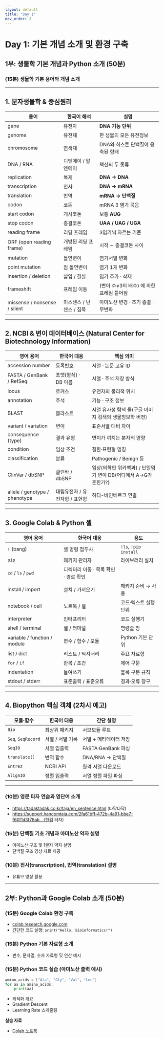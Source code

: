 ```yaml
---
layout: default
title: "Day 1"
nav_order: 2
---
```


# Day 1: 기본 개념 소개 및 환경 구축


##  1부: 생물학 기본 개념과 Python 소개 (50분)

###  (15분) 생물학 기본 용어와 개념 소개
  ---

## 1. 분자생물학 & 중심원리

| 용어 | 한국어 해석 | 설명 |
|-----------|-------------|-----------|
| gene | 유전자 | **DNA 기능 단위** |
| genome | 유전체 | 한 생물의 모든 유전정보 |
| chromosome | 염색체 | DNA와 히스톤 단백질이 응축된 형태  |
| DNA / RNA | 디엔에이 / 알엔에이 | 핵산의 두 종류 |
| replication | 복제 | **DNA → DNA** |
| transcription | 전사 | **DNA → mRNA** |
| translation | 번역 | **mRNA → 단백질** |
| codon | 코돈 | mRNA 3 염기 묶음 |
| start codon | 개시코돈 | 보통 **AUG** |
| stop codon | 종결코돈 | **UAA / UAG / UGA** |
| reading frame | 리딩 프레임 | 3염기씩 자르는 기준 |
| ORF (open reading frame) | 개방된 리딩 프레임 | 시작 ∼ 종결코돈 사이 |
| mutation | 돌연변이 | 염기서열 변화 |
| point mutation | 점 돌연변이 | 염기 1개 변화 |
| insertion / deletion | 삽입 / 결실 | 염기 추가 · 삭제 |
| frameshift | 프레임 이동 | (변이 수≠3의 배수) 에 의한 프레임 틀어짐 |
| missense / nonsense / silent | 미스센스 / 넌센스 / 침묵 | 아미노산 변경 · 조기 종결 · 무변화 |

  ---

## 2. NCBI & 변이 데이터베이스 (Natural Center for Biotechnology Information)

| 영어 용어 | 한국어 대응 | 핵심 의미 |
|-----------|-------------|-----------|
| accession number | 등록번호 | 서열 · 논문 고유 ID |
| FASTA / GenBank / RefSeq | 포맷(형식) · DB 이름 | 서열 · 주석 저장 방식 |
| locus | 로커스 | 유전자의 물리적 위치 |
| annotation | 주석 | 기능 · 구조 정보 |
| BLAST | 블라스트 | 서열 유사성 탐색 툴(구글 이미지 검색의 생물정보학 버전) |
| variant / variation | 변이 | 표준서열 대비 차이 |
| consequence (type) | 결과 유형 | 변이가 끼치는 분자적 영향 |
| condition | 임상 조건 | 질환·표현형 명칭 |
| classification | 분류 | Pathogenic / Benign 등 |
| ClinVar / dbSNP | 클린바 / dbSNP | 임상(의학판 위키백과) / 단일염기 변이 DB(어디에서 A→G가 흔한가?) |
| allele / genotype / phenotype | 대립유전자 / 유전자형 / 표현형 | 하디-바인베르크 연결 |

  ---

## 3. Google Colab & Python 셸

| 영어 용어 | 한국어 대응 | 용도 |
|-----------|-------------|------|
| `!` (bang) | 셸 명령 접두사 | `!ls`, `!pip install` |
| `pip` | 패키지 관리자 | 라이브러리 설치 |
| `cd` / `ls` / `pwd` | 디렉터리 이동 · 목록 확인 · 경로 확인 |
| install / import | 설치 / 가져오기 | 패키지 준비 → 사용 |
| notebook / cell | 노트북 / 셀 | 코드·텍스트 실행 단위 |
| interpreter | 인터프리터 | 코드 실행기 |
| shell / terminal | 셸 / 터미널 | 명령줄 창 |
| variable / function / module | 변수 / 함수 / 모듈 | Python 기본 단위 |
| list / dict | 리스트 / 딕셔너리 | 주요 자료형 |
| `for` / `if` | 반복 / 조건 | 제어 구문 |
| indentation | 들여쓰기 | 블록 구분 규칙 |
| stdout / stderr | 표준출력 / 표준오류 | 결과·오류 창구 |

---

## 4. Biopython 핵심 객체 (2차시 예고)

| 모듈·함수 | 한국어 대응 | 간단 설명 |
|-----------|-------------|-----------|
| `Bio` | 최상위 패키지 | 서브모듈 루트 |
| `Seq`, `SeqRecord` | 서열 / 서열 기록 | 서열 + 메타데이터 저장 |
| `SeqIO` | 서열 입출력 | FASTA·GenBank 파싱 |
| `translate()` | 번역 함수 | DNA/RNA → 단백질 |
| `Entrez` | NCBI API | 원격 서열 다운로드 |
| `AlignIO` | 정렬 입출력 | 서열 정렬 파일 파싱 |

  ---

###  (10분) 영문 타자 연습과 영단어 소개
- https://tadaktadak.co.kr/taja/en_sentence.html (타닥타닥)
- https://support.hancomtaja.com/2fa61bff-472b-4a91-bbe7-f60f1d3f78ab　(한컴 타자)
  
###  (15분) 단백질 기초 개념과 아미노산 약자 설명
- 아미노산 구조 및 1글자 약자 설명
- 단백질 구조 영상 자료 제공

###  (10분) 전사(transcription), 번역(translation) 설명
- 유튜브 영상 활용

---

##  2부: Python과 Google Colab 소개 (50분)

###  (15분) Google Colab 환경 구축
- [colab.research.google.com](https://colab.research.google.com)
- 간단한 코드 실행: `print("Hello, Bioinformatics!")`

###  (15분) Python 기본 자료형 소개
- 변수, 문자열, 숫자 자료형 및 연산 예시

###  (15분) Python 코드 실습 (아미노산 출력 예시)

```python
amino_acids = ["Ala", "Gly", "Val", "Leu"]
for aa in amino_acids:
    print(aa)
```
- 최적화 개요  
- Gradient Descent  
- Learning Rate 스케줄링  

**실습 자료**  
- [Colab 노트북](lectures/day1_notebook.ipynb)  
